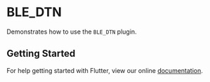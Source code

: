 # BLE_DTN
Demonstrates how to use the `BLE_DTN` plugin.

## Getting Started

For help getting started with Flutter, view our online
[documentation](http://flutter.dev/).
